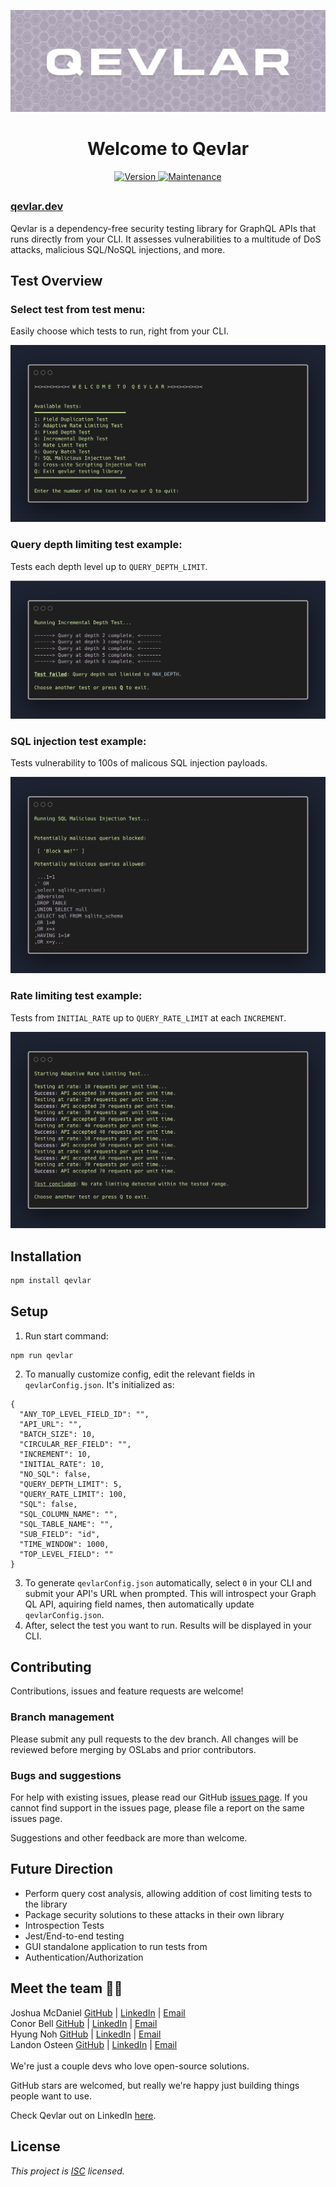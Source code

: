 ![Qevlar logo](./assets/qevlar_github-banner.png)

<h1 align="center">Welcome to Qevlar</h1>
<p align="center">
  <a href="https://www.npmjs.com/package/qevlar" target="_blank">
    <img alt="Version" src="https://img.shields.io/npm/v/qevlar.svg">
  </a>
  <a href="https://github.com/oslabs-beta/Qevlar/graphs/commit-activity" target="_blank">
    <img alt="Maintenance" src="https://img.shields.io/badge/Maintained%3F-yes-green.svg" />
  </a>
</p>

##

### [qevlar.dev](qevlar.dev)

Qevlar is a dependency-free security testing library for GraphQL APIs that runs directly from your CLI. It assesses vulnerabilities to a multitude of DoS attacks, malicious SQL/NoSQL injections, and more.

## Test Overview

### Select test from test menu:

Easily choose which tests to run, right from your CLI.

![Test Menu](./assets/qevlar_test_menu.png)

### Query depth limiting test example:

Tests each depth level up to `QUERY_DEPTH_LIMIT`.

![Depth Limit Test Snippet](./assets/qevlar_depth_limit_snippet.png)

### SQL injection test example:

Tests vulnerability to 100s of malicous SQL injection payloads.

![SQL Test Snippet](./assets/qevlar_sql_injection_snippet.png)

### Rate limiting test example:

Tests from `INITIAL_RATE` up to `QUERY_RATE_LIMIT` at each `INCREMENT`.

![Rate Limit Test Snippet](./assets/qevlar_rate_limit_snippet.png)

## Installation

```sh
npm install qevlar
```

## Setup

1. Run start command:

```
npm run qevlar
```

2. To manually customize config, edit the relevant fields in `qevlarConfig.json`. It's initialized as:

```
{
  "ANY_TOP_LEVEL_FIELD_ID": "",
  "API_URL": "",
  "BATCH_SIZE": 10,
  "CIRCULAR_REF_FIELD": "",
  "INCREMENT": 10,
  "INITIAL_RATE": 10,
  "NO_SQL": false,
  "QUERY_DEPTH_LIMIT": 5,
  "QUERY_RATE_LIMIT": 100,
  "SQL": false,
  "SQL_COLUMN_NAME": "",
  "SQL_TABLE_NAME": "",
  "SUB_FIELD": "id",
  "TIME_WINDOW": 1000,
  "TOP_LEVEL_FIELD": ""
}
```

3. To generate `qevlarConfig.json` automatically, select `0` in your CLI and submit your API's URL when prompted. This will introspect your Graph QL API, aquiring field names, then automatically update `qevlarConfig.json`.
4. After, select the test you want to run. Results will be displayed in your CLI.

## Contributing

Contributions, issues and feature requests are welcome!<br />

### Branch management

Please submit any pull requests to the dev branch. All changes will be reviewed before merging by OSLabs and prior contributors.

### Bugs and suggestions

For help with existing issues, please read our GitHub [issues page](https://github.com/oslabs-beta/qevlar/issues).
If you cannot find support in the issues page, please file a report on the same issues page.

Suggestions and other feedback are more than welcome.

## Future Direction

- Perform query cost analysis, allowing addition of cost limiting tests to the library
- Package security solutions to these attacks in their own library
- Introspection Tests
- Jest/End-to-end testing
- GUI standalone application to run tests from
- Authentication/Authorization

## Meet the team 🧑‍🚀

Joshua McDaniel [GitHub](https://github.com/joshuamcdaniel95) | [LinkedIn](https://www.linkedin.com/in/joshuamcdanielxyz/) | [Email](jwilliammcdaniel@gmail.com)<br />
Conor Bell [GitHub](https://github.com/conorbell) | [LinkedIn](https://www.linkedin.com/in/conor-bell/) | [Email](conorbell27@gmail.com)<br />
Hyung Noh [GitHub](https://github.com/johniskorean) | [LinkedIn](https://www.linkedin.com/in/johniskorean/) | [Email](johnhyungilnoh@gmail.com)<br />
Landon Osteen [GitHub](https://github.com/LandonOsteen) | [LinkedIn](https://www.linkedin.com/in/landonosteen/) | [Email](landonwyatteosteen@gmail.com)
<br />
<br />
We're just a couple devs who love open-source solutions.

GitHub stars are welcomed, but really we're happy just building things people want to use.

Check Qevlar out on LinkedIn [here](https://www.linkedin.com/company/qevlarxyz/about/).

## License

_This project is [ISC](https://github.com/oslabs-beta/Qevlar/blob/master/LICENSE) licensed._
